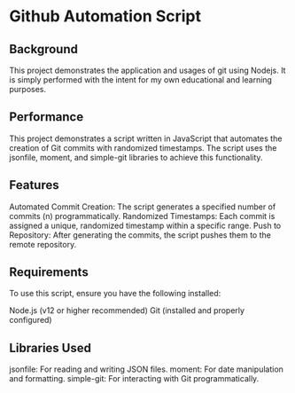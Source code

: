 # Github Automation Script
## Background
This project demonstrates the application and usages of git using Nodejs. It is simply performed with the intent for my own educational and learning purposes. 
## Performance
This project demonstrates a script written in JavaScript that automates the creation of Git commits with randomized timestamps. The script uses the jsonfile, moment, and simple-git libraries to achieve this functionality.

## Features

Automated Commit Creation: The script generates a specified number of commits (n) programmatically.
Randomized Timestamps: Each commit is assigned a unique, randomized timestamp within a specific range.
Push to Repository: After generating the commits, the script pushes them to the remote repository.

## Requirements

To use this script, ensure you have the following installed:

Node.js (v12 or higher recommended)
Git (installed and properly configured)

## Libraries Used

jsonfile: For reading and writing JSON files.
moment: For date manipulation and formatting.
simple-git: For interacting with Git programmatically.
